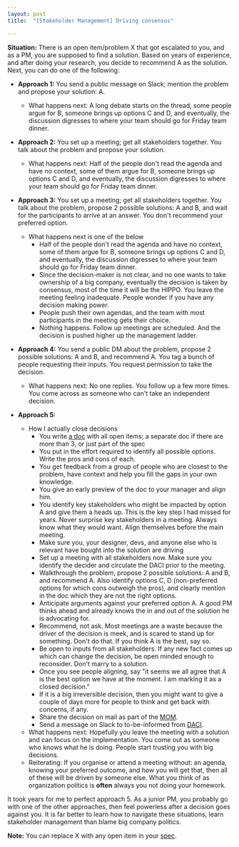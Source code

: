 ```yaml
---
layout: post
title:  "[Stakeholder Management] Driving consensus"

---
```


**Situation:** There is an open item/problem X that got escalated to you, and as a PM, you are supposed to find a solution. Based on years of experience, and after doing your research, you decide to recommend A as the solution. Next, you can do one of the following:

- **Approach 1:** You send a public message on Slack; mention the problem and propose your solution: A.
  - What happens next: A long debate starts on the thread, some people argue for B, someone brings up options C and D, and eventually, the discussion digresses to where your team should go for Friday team dinner.

- **Approach 2:** You set up a meeting; get all stakeholders together. You talk about the problem and propose your solution.
  - What happens next: Half of the people don't read the agenda and have no context, some of them argue for B, someone brings up options C and D, and eventually, the discussion digresses to where your team should go for Friday team dinner.

- **Approach 3:** You set up a meeting; get all stakeholders together. You talk about the problem, propose 2 possible solutions: A and B, and wait for the participants to arrive at an answer. You don't recommend your preferred option.
  - What happens next is one of the below
    -  Half of the people don't read the agenda and have no context, some of them argue for B, someone brings up options C and D, and eventually, the discussion digresses to where your team should go for Friday team dinner.
    - Since the decision-maker is not clear, and no one wants to take ownership of a big company, eventually the decision is taken by consensus, most of the time it will be the HIPPO. You leave the meeting feeling inadequate. People wonder if you have any decision making power.
    - People push their own agendas, and the team with most participants in the meeting gets their choice.
    - Nothing happens. Follow up meetings are scheduled. And the decision is pushed higher up the management ladder.

- **Approach 4:** You send a public DM about the problem, propose 2 possible solutions: A and B, and recommend A. You tag a bunch of people requesting their inputs. You request permission to take the decision.
  - What happens next: No one replies. You follow up a few more times. You come across as someone who can't take an independent decision.

- **Approach 5:**
  - How I actually close decisions
    - You write [a doc](https://manassaloi.com/2020/04/29/decision-making.html) with all open items; a separate doc if there are more than 3, or just part of the spec
    - You put in the effort required to identify all possible options. Write the pros and cons of each.
    - You get feedback from a group of people who are closest to the problem, have context and help you fill the gaps in your own knowledge.
    - You give an early preview of the doc to your manager and align him.
    - You identify key stakeholders who might be impacted by option A and give them a heads up. This is the key step I had missed for years. Never surprise key stakeholders in a meeting. Always know what they would want. Align themselves before the main meeting.
    - Make sure you, your designer, devs, and anyone else who is relevant have bought into the solution are driving
    - Set up a meeting with all stakeholders now. Make sure you identify the decider and circulate the DACI prior to the meeting.
    - Walkthrough the problem, propose 2 possible solutions: A and B, and recommend A. Also identify options C, D (non-preferred options for which cons outweigh the pros), and clearly mention in the doc which they are not the right options.
    - Anticipate arguments against your preferred option A. A good PM thinks ahead and already knows the in and out of the solution he is advocating for.
    - Recommend, not ask. Most meetings are a waste because the driver of the decision is meek, and is scared to stand up for something. Don't do that. If you think A is the best, say so.
    - Be open to inputs from all stakeholders. If any new fact comes up which can change the decision, be open minded enough to reconsider. Don't marry to a solution.
    - Once you see people aligning, say "it seems we all agree that A is the best option we have at the moment. I am marking it as a closed decision."
    - If it is a big irreversible decision, then you might want to give a couple of days more for people to think and get back with concerns, if any.
    - Share the decision on mail as part of the [MOM](https://manassaloi.com/2020/03/22/mom-update.html).
    - Send a message on Slack to to-be-informed from [DACI](https://www.atlassian.com/team-playbook/plays/daci).
  -  What happens next: Hopefully you leave the meeting with a solution and can focus on the implementation. You come out as someone who knows what he is doing. People start trusting you with big decisions.
  -  Reiterating: If you organise or attend a meeting without: an agenda, knowing your preferred outcome, and how you will get that, then all of these will be driven by someone else. What you think of as organization politics is **often** always you not doing your homework.

It took years for me to perfect approach 5. As a junior PM, you probably go with one of the other approaches, then feel powerless after a decision goes against you. It is far better to learn how to navigate these situations, learn stakeholder management than blame big company politics.

**Note:** You can replace X with any open item in your [spec](https://manassaloi.com/2020/01/23/product-spec-twitter-messages.html).
